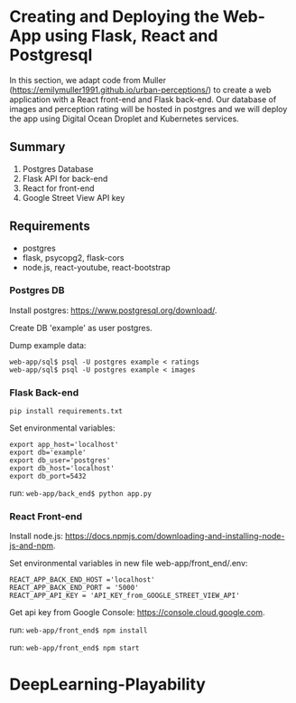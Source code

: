 # Creating and Deploying the Web-App using Flask, React and Postgresql
In this section, we adapt code from Muller (https://emilymuller1991.github.io/urban-perceptions/) to create a web application with a React front-end and Flask back-end. Our database of images and perception rating will be hosted in postgres and we will deploy the app using Digital Ocean Droplet and Kubernetes services.



## Summary 
1. Postgres Database
2. Flask API for back-end
3. React for front-end
4. Google Street View API key

## Requirements
* postgres
* flask, psycopg2, flask-cors
* node.js, react-youtube, react-bootstrap
 
### Postgres DB
Install postgres: https://www.postgresql.org/download/.

Create DB 'example' as user postgres.

Dump example data:
```
web-app/sql$ psql -U postgres example < ratings
web-app/sql$ psql -U postgres example < images
```

### Flask Back-end
``` pip install requirements.txt ```

Set environmental variables:
```
export app_host='localhost'
export db='example'
export db_user='postgres'
export db_host='localhost'
export db_port=5432
```
run: 
```web-app/back_end$ python app.py```

### React Front-end
Install node.js: https://docs.npmjs.com/downloading-and-installing-node-js-and-npm.

Set environmental variables in new file web-app/front_end/.env:
```
REACT_APP_BACK_END_HOST ='localhost'
REACT_APP_BACK_END_PORT = '5000'
REACT_APP_API_KEY = 'API_KEY_from_GOOGLE_STREET_VIEW_API'
```
Get api key from Google Console: https://console.cloud.google.com.

run: 
```web-app/front_end$ npm install```

run: 
```web-app/front_end$ npm start```



# DeepLearning-Playability
